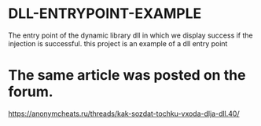 # DLL-ENTRYPOINT-EXAMPLE
The entry point of the dynamic library dll in which we display success if the injection is successful. this project is an example of a dll entry point

# The same article was posted on the forum.
https://anonymcheats.ru/threads/kak-sozdat-tochku-vxoda-dlja-dll.40/
